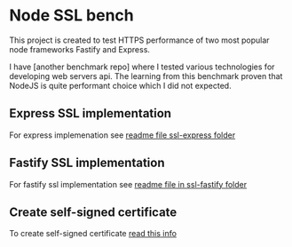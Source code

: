 # Node SSL bench

This project is created to test HTTPS performance of two most popular node frameworks Fastify and Express.

I have [another benchmark repo] where I tested various technologies for developing web servers api.
The learning from this benchmark proven that NodeJS is quite performant choice which I did not expected.

## Express SSL implementation

For express implemenation see [readme file ssl-express folder](ssl-express/README.md)

## Fastify SSL implementation

For fastify ssl implementation see [readme file in ssl-fastify folder](ssl-fastify/README.md)

## Create self-signed certificate

To create self-signed certificate [read this info](docs/CERT.md)
